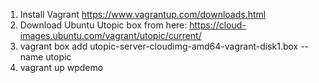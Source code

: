 1. Install Vagrant https://www.vagrantup.com/downloads.html
1. Download Ubuntu Utopic box from here: https://cloud-images.ubuntu.com/vagrant/utopic/current/
1. vagrant box add utopic-server-cloudimg-amd64-vagrant-disk1.box --name utopic
1. vagrant up wpdemo

